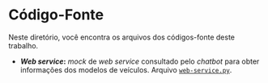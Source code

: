 # Código-Fonte

Neste diretório, você encontra os arquivos dos códigos-fonte deste trabalho.

- **_Web service_:** _mock_ de _web service_ consultado pelo _chatbot_ para obter informações dos modelos de veículos. Arquivo [`web-service.py`](./web-service.py/).
